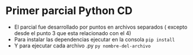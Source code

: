 # Primer parcial Python CD

- El parcial fue desarrollado por puntos en archivos separados ( excepto desde el punto 3 que esta relacionado con el 4)
- Para instalar las dependencias ejecutar en la consola `pip install`
- Y para ejecutar cada archivo .py `py nombre-del-archivo`